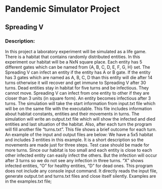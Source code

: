 # Pandemic Simulator Project
## Spreading V
### Description:
In this project a laboratory experiment will be simulated as a life game. There is a habitat that contains randomly distributed entities. In this experiment our habitat will be a NxN square place.
Each entity has 5 different gates which can be named from {A, B, C, D, E, F, G, H} set.
The Spreading V can infect an entity if the entity has A or B gate. If the entity has 3 gates which are named as A, B, C, D than this entity will die after 14 turns otherwise it will recover and get immune to Spreading V after 30 turns. Dead entities stay in habitat for five turns and be infectious. They cannot move.
Spreading V can infect from one entity to other if they are closer than 3 units (in square form). An entity becomes infectious after 3 turns.
The simulation will take the start information from input.txt file which will be on the same file with the executable. This file includes information about habitat constants, entities and their movements  in turns.
The simulation will write an output.txt file which will show the infected and died entities and last situation of the habitat. Also, after each turn the program will fill another file “turns.txt”. This file shows a brief outcome for each turn.
An example of the input and output files are below: We have a 5x5 habitat and includes 3 entities in this example. İt is a short description so the movements are made just for three steps. Test case should be made for more turns. Since our habitat is too small and each entity is close to each other infected entity can easily infect the others. But the infection will occur after 3 turns so we do not see any infection in three turns. “X” shows infected entities, “O” for healthy entities, “D” for dead ones.
This program does not include any console input command. It directly reads the input file, generate output.txt and turns.txt files and close itself silently. 
Examples are in the examples.txt file;
